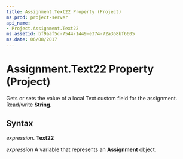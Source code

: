 ```yaml
---
title: Assignment.Text22 Property (Project)
ms.prod: project-server
api_name:
- Project.Assignment.Text22
ms.assetid: bf9aaf5c-7544-1449-e374-72a368bf6605
ms.date: 06/08/2017
---
```



# Assignment.Text22 Property (Project)

Gets or sets the value of a local Text custom field for the assignment. Read/write **String**.


## Syntax

 _expression_. **Text22**

 _expression_ A variable that represents an **Assignment** object.


